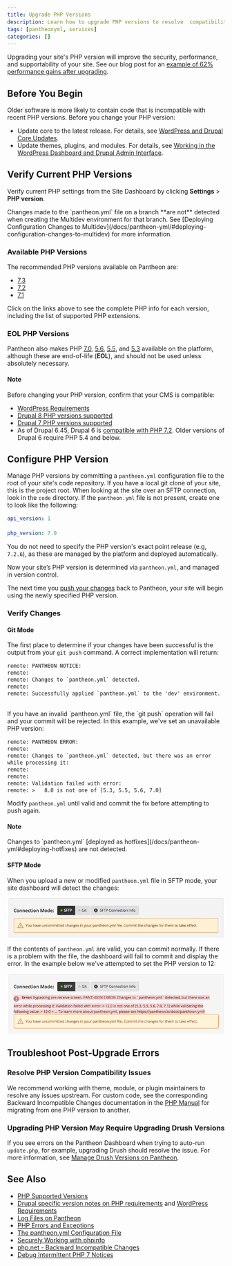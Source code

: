 ```yaml
---
title: Upgrade PHP Versions
description: Learn how to upgrade PHP versions to resolve  compatibility issues.
tags: [pantheonyml, services]
categories: []
---
```

Upgrading your site's PHP version will improve the security, performance, and supportability of your site. See our blog post for an [example of 62% performance gains after upgrading](https://pantheon.io/blog/php-7-now-available-all-sites-pantheon).

## Before You Begin
Older software is more likely to contain code that is incompatible with recent PHP versions. Before you change your PHP version:

- Update core to the latest release. For details, see [WordPress and Drupal Core Updates](/docs/core-updates/).
- Update themes, plugins, and modules. For details, see [Working in the WordPress Dashboard and Drupal Admin Interface](/docs/cms-admin/).

## Verify Current PHP Versions
Verify current PHP settings from the Site Dashboard by clicking **Settings** > **PHP version**.

<Alert title="Note" type="info">
Changes made to the `pantheon.yml` file on a branch **are not** detected when creating the Multidev environment for that branch. See [Deploying Configuration Changes to Multidev](/docs/pantheon-yml/#deploying-configuration-changes-to-multidev) for more information.
</Alert>

### Available PHP Versions
The recommended PHP versions available on Pantheon are:

- [7.3](https://v73-php-info.pantheonsite.io/)
- [7.2](https://v72-php-info.pantheonsite.io/)
- [7.1](https://v71-php-info.pantheonsite.io/)

Click on the links above to see the complete PHP info for each version, including the list of supported PHP extensions.

### EOL PHP Versions
Pantheon also makes PHP [7.0](https://v70-php-info.pantheonsite.io/), [5.6](https://v56-php-info.pantheonsite.io/), [5.5](https://v55-php-info.pantheonsite.io/), and [5.3](https://v53-php-info.pantheonsite.io/) available on the platform, although these are end-of-life (**EOL**), and should not be used unless absolutely necessary.

<div  class="alert alert-info" role="alert">
<h4 class="info">Note</h4>
<p >Before changing your PHP version, confirm that your CMS is compatible:</p>

* [WordPress Requirements](https://wordpress.org/about/requirements/)
* [Drupal 8 PHP versions supported](https://www.drupal.org/docs/8/system-requirements/php-requirements#php_required)
* [Drupal 7 PHP versions supported](https://www.drupal.org/docs/7/system-requirements/drupal-7-php-requirements#php_required)
* As of Drupal 6.45, Drupal 6 is [compatible with PHP 7.2](https://www.mydropwizard.com/blog/announcing-drupal-645-and-selected-contrib-php-72). Older versions of Drupal 6 require PHP 5.4 and below.
</p></div>

## Configure PHP Version
Manage PHP versions by committing a `pantheon.yml` configuration file to the root of your site's code repository. If you have a local git clone of your site, this is the project root. When looking at the site over an SFTP connection, look in the `code` directory. If the `pantheon.yml` file is not present, create one to look like the following:

```yaml
api_version: 1

php_version: 7.0
```

You do not need to specify the PHP version's exact point release (e.g, `7.2.6`), as these are managed by the platform and deployed automatically.

Now your site’s PHP version is determined via `pantheon.yml`, and managed in version control.

The next time you [push your changes](/docs/git#push-changes-to-pantheon) back to Pantheon, your site will begin using the newly specified PHP version.

### Verify Changes

#### Git Mode

The first place to determine if your changes have been successful is the output from your `git push` command. A correct implementation will return:

```
remote: PANTHEON NOTICE:
remote:
remote: Changes to `pantheon.yml` detected.
remote:
remote: Successfully applied `pantheon.yml` to the 'dev' environment.
```
<br>
If you have an invalid `pantheon.yml` file, the `git push` operation will fail and your commit will be rejected. In this example, we've set an unavailable PHP version:

```
remote: PANTHEON ERROR:
remote:
remote: Changes to `pantheon.yml` detected, but there was an error while processing it:
remote:
remote:
remote: Validation failed with error:
remote: >   8.0 is not one of [5.3, 5.5, 5.6, 7.0]
```

Modify `pantheon.yml` until valid and commit the fix before attempting to push again.

<div  class="alert alert-info" role="alert">
<h4 class="info">Note</h4>
<p >Changes to `pantheon.yml` [deployed as hotfixes](/docs/pantheon-yml#deploying-hotfixes) are not detected.</p>
</div>

#### SFTP Mode

When you upload a new or modified `pantheon.yml` file in SFTP mode, your site dashboard will detect the changes:

![The Site Dashboard sees changes to pantheon.yml](/source/docs/assets/images/dashboard/pantheon-yml-changes-sftp.png)

If the contents of `pantheon.yml` are valid, you can commit normally. If there is a problem with the file, the dashboard will fail to commit and display the error. In the example below we've attempted to set the PHP version to 12:

![The Site Dashboard doesn't commit invalid changes](/source/docs/assets/images/dashboard/pantheon-yml-failure-sftp.png)

## Troubleshoot Post-Upgrade Errors

### Resolve PHP Version Compatibility Issues

We recommend working with theme, module, or plugin maintainers to resolve any issues upstream. For custom code, see the corresponding Backward Incompatible Changes documentation in the [PHP Manual](https://secure.php.net/manual/en/appendices.php) for migrating from one PHP version to another.

### Upgrading PHP Version May Require Upgrading Drush Versions

If you see errors on the Pantheon Dashboard when trying to auto-run `update.php`, for example, upgrading Drush should resolve the issue. For more information, see [Manage Drush Versions on Pantheon](https://pantheon.io/docs/drush-versions/#configure-drush-version).



## See Also

* [PHP Supported Versions](https://secure.php.net/supported-versions.php)
* [Drupal specific version notes on PHP requirements](https://www.drupal.org/requirements/php#drupalversions) and [WordPress Requirements](https://wordpress.org/about/requirements/)
* [Log Files on Pantheon](/docs/logs)
* [PHP Errors and Exceptions](/docs/php-errors/)
* [The pantheon.yml Configuration File](/docs/pantheon-yml/)
* [Securely Working with phpinfo](/docs/phpinfo/)
* [php.net - Backward Incompatible Changes](https://secure.php.net/manual/en/migration70.incompatible.php)
* [Debug Intermittent PHP 7 Notices](/docs/deprecated-constructor-notices)
